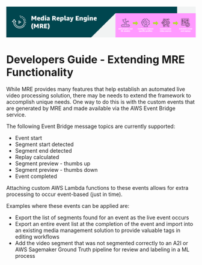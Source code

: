 [![Header](../assets/images/mre-header-1.png)](../../MRE-Developer-Guide.md)

# Developers Guide - Extending MRE Functionality

While MRE provides many features that help establish an automated live video processing solution, there may be needs to extend the framework to accomplish unique needs. One way to do this is with the custom events that are generated by MRE and made available via the AWS Event Bridge service.

The following Event Bridge message topics are currently supported:
- Event start
- Segment start detected
- Segment end detected
- Replay calculated
- Segment preview - thumbs up
- Segment preview - thumbs down
- Event completed

Attaching custom AWS Lambda functions to these events allows for extra processing to occur event-based (just in time).

Examples where these events can be applied are:
- Export the list of segments found for an event as the live event occurs
- Export an entire event list at the completion of the event and import into an existing media management solution to provide valuable tags in editing workflows
- Add the video segment that was not segmented correctly to an A2I or AWS Sagemaker Ground Truth pipeline for review and labeling in a ML process
